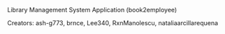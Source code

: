 Library Management System Application (book2employee)

Creators: ash-g773, brnce, Lee340, RxnManolescu, nataliaarcillarequena
